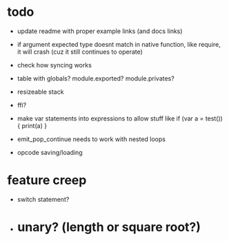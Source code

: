 # todo

* update readme with proper example links (and docs links)

* if argument expected type doesnt match in native function, like require, it will crash (cuz it still continues to operate)
* check how syncing works
* table with globals? module.exported? module.privates?
* resizeable stack
* ffi?

* make var statements into expressions to allow stuff like if (var a = test()) { print(a) }
* emit_pop_continue needs to work with nested loops
* opcode saving/loading

# feature creep

* switch statement?
* # unary? (length or square root?)